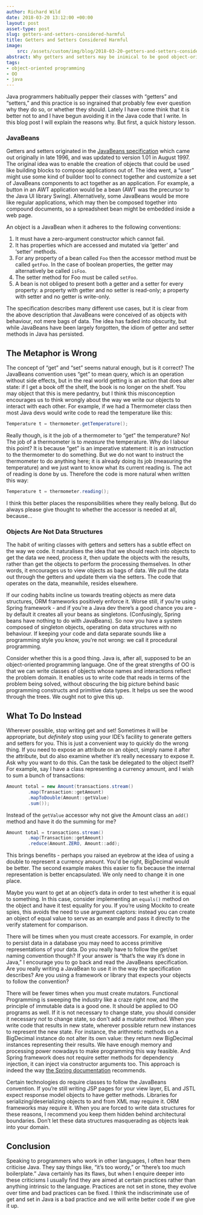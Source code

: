 ```yaml
---
author: Richard Wild
date: 2018-03-20 13:12:00 +00:00
layout: post
asset-type: post
slug: getters-and-setters-considered-harmful
title: Getters and Setters Considered Harmful
image:
    src: /assets/custom/img/blog/2018-03-20-getters-and-setters-considered-harmful.png
abstract: Why getters and setters may be inimical to be good object-oriented design.
tags:
- object-oriented programming
- OO
- java
---
```

Java programmers habitually pepper their classes with “getters” and “setters,” and this practice is so ingrained that probably few ever question why they do so, or whether they should. Lately I have come think that it is better not to and I have begun avoiding it in the Java code that I write. In this blog post I will explain the reasons why. But first, a quick history lesson.

### JavaBeans

Getters and setters originated in the [JavaBeans specification](http://download.oracle.com/otn-pub/jcp/7224-javabeans-1.01-fr-spec-oth-JSpec/beans.101.pdf?AuthParam=1521468655_f6fb953a104ee5ea145aaf4390a91638">) which came out originally in late 1996, and was updated to version 1.01 in August 1997. The original idea was to enable the creation of objects that could be used like building blocks to compose applications out of. The idea went, a “user” might use some kind of builder tool to connect together and customize a set of JavaBeans components to act together as an application. For example, a button in an AWT application would be a bean (AWT was the precursor to the Java UI library Swing). Alternatively, some JavaBeans would be more like regular applications, which may then be composed together into compound documents, so a spreadsheet bean might be embedded inside a web page.

An object is a JavaBean when it adheres to the following conventions:

1. It must have a zero-argument constructor which cannot fail.
2. It has properties which are accessed and mutated via ‘getter’ and ‘setter’ methods.
3. For any property of a bean called `Foo` then the accessor method must be called `getFoo`. In the case of boolean properties, the getter may alternatively be called `isFoo`.
4. The setter method for Foo must be called `setFoo`.
5. A bean is not obliged to present both a getter and a setter for every property: a property with getter and no setter is read-only; a property with setter and no getter is write-only.

The specification describes many different use cases, but it is clear from the above description that JavaBeans were conceived of as objects with behaviour, not mere bags of data. The idea has faded into obscurity, but while JavaBeans have been largely forgotten, the idiom of getter and setter methods in Java has persisted.

## The Metaphor is Wrong

The concept of “get” and “set” seems natural enough, but is it correct? The JavaBeans convention uses “get” to mean query, which is an operation without side effects, but in the real world getting is an action that does alter state: if I get a book off the shelf, the book is no longer on the shelf. You may object that this is mere pedantry, but I think this misconception encourages us to think wrongly about the way we write our objects to interact with each other. For example, if we had a Thermometer class then most Java devs would write code to read the temperature like this:

```java
Temperature t = thermometer.getTemperature();
```

Really though, is it the job of a thermometer to “get” the temperature? No! The job of a thermometer is to _measure_ the temperature. Why do I labour this point? It is because “get” is an imperative statement: it is an instruction to the thermometer to do something. But we do not want to instruct the thermometer to do anything here; it is already doing its job (measuring the temperature) and we just want to know what its current reading is. The act of reading is done by us. Therefore the code is more natural when written this way:

```java
Temperature t = thermometer.reading();
```

I think this better places the responsibilities where they really belong. But do always please give thought to whether the accessor is needed at all, because...

### Objects Are Not Data Structures

The habit of writing classes with getters and setters has a subtle effect on the way we code. It naturalises the idea that we should reach into objects to get the data we need, process it, then update the objects with the results, rather than get the objects to perform the processing themselves. In other words, it encourages us to view objects as bags of data. We pull the data out through the getters and update them via the setters. The code that operates on the data, meanwhile, resides elsewhere.

If our coding habits incline us towards treating objects as mere data structures, ORM frameworks positively enforce it. Worse still, if you’re using Spring framework - and if you’re a Java dev there’s a good chance you are - by default it creates all your beans as singletons. (Confusingly, Spring beans have nothing to do with JavaBeans). So now you have a system composed of singleton objects, operating on data structures with no behaviour. If keeping your code and data separate sounds like a programming style you know, you’re not wrong: we call it procedural programming.

Consider whether this is a good thing. Java is, after all, supposed to be an object-oriented programming language. One of the great strengths of OO is that we can write classes of objects whose names and interactions reflect the problem domain. It enables us to write code that reads in terms of the problem being solved, without obscuring the big picture behind basic programming constructs and primitive data types. It helps us see the wood through the trees. We ought not to give this up.

## What To Do Instead

Wherever possible, stop writing get and set! Sometimes it will be appropriate, but *definitely* stop using your IDE’s facility to generate getters and setters for you. This is just a convenient way to quickly do the wrong thing. If you need to expose an attribute on an object, simply name it after the attribute, but do also examine whether it’s really necessary to expose it. Ask why you want to do this. Can the task be delegated to the object itself? For example, say I have a class representing a currency amount, and I wish to sum a bunch of transactions:

```java
Amount total = new Amount(transactions.stream()
        .map(Transaction::getAmount)
        .mapToDouble(Amount::getValue)
        .sum());
```

Instead of the `getValue` accessor why not give the Amount class an `add()` method and have it do the summing for me?

```java
Amount total = transactions.stream()
        .map(Transaction::getAmount)
        .reduce(Amount.ZERO, Amount::add);
```

This brings benefits - perhaps you raised an eyebrow at the idea of using a double to represent a currency amount. You'd be right, BigDecimal would be better. The second example makes this easier to fix because the internal representation is better encapsulated. We only need to change it in one place.

Maybe you want to get at an object’s data in order to test whether it is equal to something. In this case, consider implementing an `equals()` method on the object and have it test equality for you. If you’re using Mockito to create spies, this avoids the need to use argument captors: instead you can create an object of equal value to serve as an example and pass it directly to the verify statement for comparison.

There will be times when you must create accessors. For example, in order to persist data in a database you may need to access primitive representations of your data. Do you really have to follow the get/set naming convention though? If your answer is “that’s the way it’s done in Java,” I encourage you to go back and read the JavaBeans specification. Are you really writing a JavaBean to use it in the way the specification describes? Are you using a framework or library that expects your objects to follow the convention?

There will be fewer times when you must create mutators. Functional Programming is sweeping the industry like a craze right now, and the principle of immutable data is a good one. It should be applied to OO programs as well. If it is not necessary to change state, you should consider it necessary _not_ to change state, so don't add a mutator method. When you write code that results in new state, wherever possible return new instances to represent the new state. For instance, the arithmetic methods on a BigDecimal instance do not alter its own value: they return new BigDecimal instances representing their results. We have enough memory and processing power nowadays to make programming this way feasible. And Spring framework does not require setter methods for dependency injection, it can inject via constructor arguments too. This approach is indeed the way [the Spring documentation](https://docs.spring.io/spring/docs/4.1.x/spring-framework-reference/html/beans.html#beans-constructor-injection) recommends.

Certain technologies do require classes to follow the JavaBeans convention. If you’re still writing JSP pages for your view layer, EL and JSTL expect response model objects to have getter methods. Libraries for serializing/deserializing objects to and from XML may require it. ORM frameworks may require it. When you are forced to write data structures for these reasons, I recommend you keep them hidden behind architectural boundaries. Don’t let these data structures masquerading as objects leak into your domain.

## Conclusion

Speaking to programmers who work in other languages, I often hear them criticise Java. They say things like, “it’s too wordy,” or “there’s too much boilerplate.” Java certainly has its flaws, but when I enquire deeper into these criticisms I usually find they are aimed at certain practices rather than anything intrinsic to the language. Practices are not set in stone, they evolve over time and bad practices can be fixed. I think the indiscriminate use of get and set in Java is a bad practice and we will write better code if we give it up.
